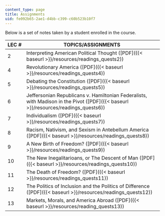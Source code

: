 ```yaml
---
content_type: page
title: Assignments
uid: fe092b65-2ae1-d4bb-c399-c60b523b10f7
---
```


Below is a set of notes taken by a student enrolled in the course.

| LEC # | TOPICS/ASSIGNMENTS |
| --- | --- |
| 2 | Interpreting American Political Thought ([PDF]({{< baseurl >}}/resources/readings_quests2)) |
| 4 | Revolutionary America ([PDF]({{< baseurl >}}/resources/readings_quests4)) |
| 5 | Debating the Constitution ([PDF]({{< baseurl >}}/resources/readings_quests5)) |
| 6 | Jeffersonian Republicans v. Hamiltonian Federalists, with Madison in the Pivot ([PDF]({{< baseurl >}}/resources/readings_quests6)) |
| 7 | Individualism ([PDF]({{< baseurl >}}/resources/readings_quests7)) |
| 8 | Racism, Nativism, and Sexism in Antebellum America ([PDF]({{< baseurl >}}/resources/readings_quests8)) |
| 9 | A New Birth of Freedom? ([PDF]({{< baseurl >}}/resources/readings_quests9)) |
| 10 | The New Inegalitarioans, or The Descent of Man ([PDF]({{< baseurl >}}/resources/readings_quests10)) |
| 11 | The Death of Freedom? ([PDF]({{< baseurl >}}/resources/readings_quests11)) |
| 12 | The Politics of Inclusion and the Politics of Difference ([PDF]({{< baseurl >}}/resources/readings_quests12)) |
| 13 | Markets, Morals, and America Abroad ([PDF]({{< baseurl >}}/resources/reading_quests13))